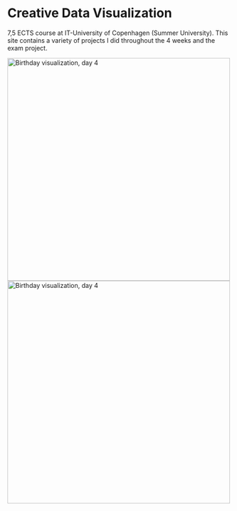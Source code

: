 # Creative Data Visualization

7,5 ECTS course at IT-University of Copenhagen (Summer University). This site contains a variety of projects I did throughout the 4 weeks and the exam project.

<img src="https://github.com/emjakobsen1/creative-data-visualisation/assets/98593540/8cdd8d92-867f-47bf-90cb-c66f02f3bd0a" alt="Birthday visualization, day 4" width="500"/>

<img src="https://github.com/emjakobsen1/creative-data-visualisation/assets/98593540/ac4821ce-43bc-4864-996f-8844a4f1aacea" alt="Birthday visualization, day 4" width="500"/>



